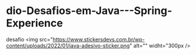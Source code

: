 # dio-Desafios-em-Java---Spring-Experience
desafio
<img src="https://www.stickersdevs.com.br/wp-content/uploads/2022/01/java-adesivo-sticker.png" alt="" widht="300px />
